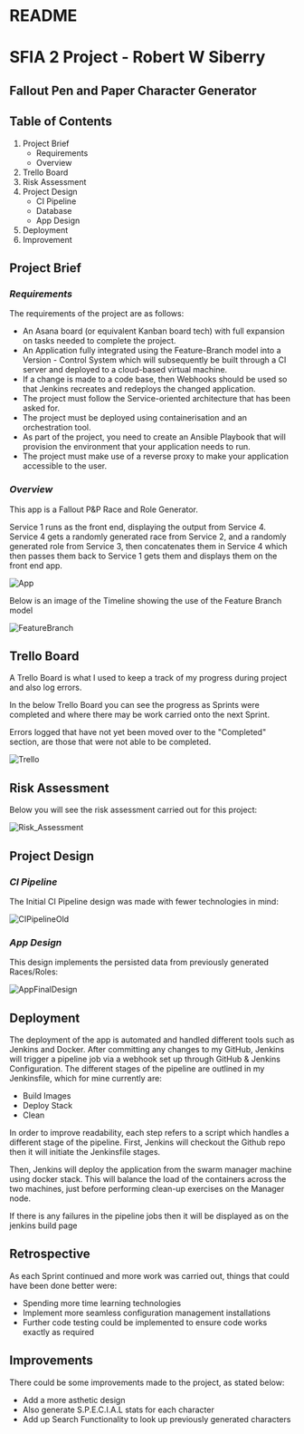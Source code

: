 # README
# SFIA 2 Project - Robert W Siberry
## Fallout Pen and Paper Character Generator 

## Table of Contents
1. Project Brief
   - Requirements
   - Overview
2. Trello Board
3. Risk Assessment
4. Project Design
   - CI Pipeline
   - Database
   - App Design 
5. Deployment
6. Improvement

## Project Brief
### ___Requirements___
The requirements of the project are as follows:

- An Asana board (or equivalent Kanban board tech) with full expansion on tasks needed to complete the project.
- An Application fully integrated using the Feature-Branch model into a Version - Control System which will subsequently be built through a CI server and deployed to a cloud-based virtual machine.
- If a change is made to a code base, then Webhooks should be used so that Jenkins recreates and redeploys the changed application.
- The project must follow the Service-oriented architecture that has been asked for.
- The project must be deployed using containerisation and an orchestration tool.
- As part of the project, you need to create an Ansible Playbook that will provision the environment that your application needs to run.
- The project must make use of a reverse proxy to make your application accessible to the user.

### ___Overview___
This app is a Fallout P&P Race and Role Generator.

Service 1 runs as the front end, displaying the output from Service 4. Service 4 gets a randomly generated race from Service 2, and a randomly generated role from Service 3, then concatenates them in Service 4 which then passes them back to  Service 1 gets them and displays them on the front end app.

![App](https://imgur.com/te0cb5u.png)


Below is an image of the Timeline showing the use of the Feature Branch model

![FeatureBranch](https://imgur.com/mgAip6I.png)

## Trello Board

A Trello Board is what I used to keep a track of my progress during project and also log errors.

In the below Trello Board you can see the progress as Sprints were completed and where there may be work carried onto the next Sprint. 

Errors logged that have not yet been moved over to the "Completed" section, are those that were not able to be completed.


![Trello](https://imgur.com/YvHDIdV.png)

## Risk Assessment

Below you will see the risk assessment carried out for this project:

![Risk_Assessment](https://imgur.com/aLTThj0.png)


## Project Design
### ___CI Pipeline___

The Initial CI Pipeline design was made with fewer technologies in mind:

![CIPipelineOld](https://imgur.com/pkWKyI5.png)

### ___App Design___

This design implements the persisted data from previously generated Races/Roles:

![AppFinalDesign](https://media.discordapp.net/attachments/736223635676725341/743149880964546671/unknown.png)


## Deployment
The deployment of the app is automated and handled different tools such as Jenkins and Docker. After committing any changes to my GitHub, Jenkins will trigger a pipeline job via a webhook set up through GitHub & Jenkins Configuration. The different stages of the pipeline are outlined in my Jenkinsfile, which for mine currently are:  
- Build Images 
- Deploy Stack 
- Clean 
 
In order to improve readability, each step refers to a script which handles a different stage of the pipeline. First, Jenkins will checkout the Github repo then it will initiate the Jenkinsfile stages.

Then, Jenkins will deploy the application from the swarm manager machine using docker stack. This will balance the load of the containers across the two machines, just before performing clean-up exercises on the Manager node.



If there is any failures in the pipeline jobs then it will be displayed as on the jenkins build page

## Retrospective
As each Sprint continued and more work was carried out, things that could have been done better were:
- Spending more time learning technologies
- Implement more seamless configuration management installations
- Further code testing could be implemented to ensure code works exactly as required

## Improvements

There could be some improvements made to the project, as stated below:
- Add a more asthetic design
- Also generate S.P.E.C.I.A.L stats for each character
- Add up Search Functionality to look up previously generated characters